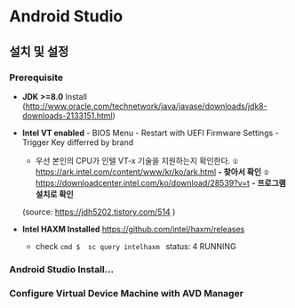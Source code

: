 # Android Studio 

## 설치 및 설정 

### Prerequisite

- **JDK >=8.0** Install (http://www.oracle.com/technetwork/java/javase/downloads/jdk8-downloads-2133151.html)

- **Intel VT enabled** - BIOS Menu - Restart with UEFI Firmware Settings - Trigger Key differred by brand

  -  우선 본인의 CPU가 인텔 VT-x 기술을 지원하는지 확인한다.
    `①` https://ark.intel.com/content/www/kr/ko/ark.html **- 찾아서 확인**
    `②` https://downloadcenter.intel.com/ko/download/28539?v=t **- 프로그램 설치로 확인** 

    (source: https://jdh5202.tistory.com/514 )

- **Intel HAXM Installed**  https://github.com/intel/haxm/releases 

  - check `cmd $  sc query intelhaxm `  status: 4 RUNNING

    

### Android Studio Install...



### Configure Virtual Device Machine with AVD Manager

